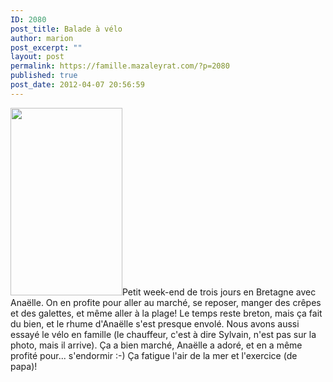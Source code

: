 ```yaml
---
ID: 2080
post_title: Balade à vélo
author: marion
post_excerpt: ""
layout: post
permalink: https://famille.mazaleyrat.com/?p=2080
published: true
post_date: 2012-04-07 20:56:59
---
```

<a href="http://famille.mazaleyrat.com/wp-content/uploads/2012/04/wpid-IMAG0134.jpg"><img src="http://famille.mazaleyrat.com/wp-content/uploads/2012/04/wpid-IMAG0134-179x300.jpg" alt="" title="à vélo" width="179" height="300" class="alignleft size-medium wp-image-2084" /></a>Petit week-end de trois jours en Bretagne avec Anaëlle. On en profite pour aller au marché, se reposer, manger des crêpes et des galettes, et même aller à la plage! Le temps reste breton, mais ça fait du bien, et le rhume d'Anaëlle s'est presque envolé. 
Nous avons aussi essayé le vélo en famille (le chauffeur, c'est à dire Sylvain, n'est pas sur la photo, mais il arrive). Ça a bien marché, Anaëlle a adoré, et en a même profité pour... s'endormir :-) 
Ça fatigue l'air de la mer et l'exercice (de papa)!